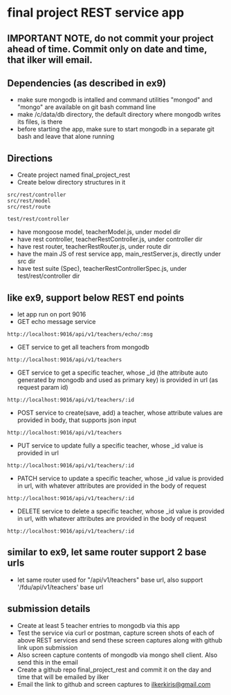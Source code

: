 # final project REST service app

## IMPORTANT NOTE, do not commit your project ahead of time. Commit only on date and time, that ilker will email.

## Dependencies (as described in ex9)
+ make sure mongodb is intalled and command utilities "mongod" and "mongo" are available on git bash command line
+ make /c/data/db directory, the default directory where mongodb writes its files, is there
+ before starting the app, make sure to start mongodb in a separate git bash and leave that alone running

## Directions
+ Create project named final_project_rest
+ Create below directory structures in it
```
src/rest/controller
src/rest/model
src/rest/route

test/rest/controller
```
+ have mongoose model, teacherModel.js, under model dir
+ have rest controller, teacherRestController.js, under controller dir
+ have rest router, teacherRestRouter.js, under route dir
+ have the main JS of rest service app, main_restServer.js, directly under src dir
+ have test suite (Spec), teacherRestControllerSpec.js, under test/rest/controller dir

## like ex9, support below REST end points
+ let app run on port 9016
+ GET echo message service
```
http://localhost:9016/api/v1/teachers/echo/:msg
```
+ GET service to get all teachers from mongodb
```
http://localhost:9016/api/v1/teachers
```
+ GET service to get a specific teacher, whose _id (the attribute auto generated by mongodb and used as primary key) is provided in url (as request param id)
```
http://localhost:9016/api/v1/teachers/:id
```
+ POST service to create(save, add) a teacher, whose attribute values are provided in body, that supports json input
```
http://localhost:9016/api/v1/teachers
```
+ PUT service to update fully a specific teacher, whose _id value is provided in url
```
http://localhost:9016/api/v1/teachers/:id
```
+ PATCH service to update a specific teacher, whose _id value is provided in url, with whatever attributes are provided in the body of request
```
http://localhost:9016/api/v1/teachers/:id
```
+ DELETE service to delete a specific teacher, whose _id value is provided in url, with whatever attributes are provided in the body of request
```
http://localhost:9016/api/v1/teachers/:id
```

## similar to ex9, let same router support 2 base urls
+ let same router used for "/api/v1/teachers" base url, also support '/fdu/api/v1/teachers' base url

## submission details
+ Create at least 5 teacher entries to mongodb via this app
+ Test the service via curl or postman, capture screen shots of each of above REST services and send these screen captures along with github link upon submission
+ Also screen capture contents of mongodb via mongo shell client. Also send this in the email
+ Create a github repo final_project_rest and commit it on the day and time that will be emailed by ilker
+ Email the link to github and screen captures to ilkerkiris@gmail.com